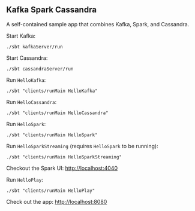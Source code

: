 Kafka Spark Cassandra
---------------------

A self-contained sample app that combines Kafka, Spark, and Cassandra.

Start Kafka:

    ./sbt kafkaServer/run

Start Cassandra:

    ./sbt cassandraServer/run

Run `HelloKafka`:

    ./sbt "clients/runMain HelloKafka"

Run `HelloCassandra`:

    ./sbt "clients/runMain HelloCassandra"
    
Run `HelloSpark`:

    ./sbt "clients/runMain HelloSpark"
    
Run `HelloSparkStreaming` (requires `HelloSpark` to be running):

    ./sbt "clients/runMain HelloSparkStreaming"

Checkout the Spark UI: [http://localhost:4040](http://localhost:4040)

Run `HelloPlay`:

    ./sbt "clients/runMain HelloPlay"

Check out the app: [http://localhost:8080](http://localhost:8080)
